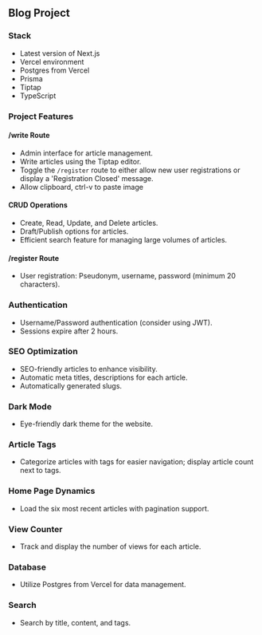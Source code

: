 ## Blog Project

### Stack
- Latest version of Next.js
- Vercel environment
- Postgres from Vercel
- Prisma
- Tiptap
- TypeScript

### Project Features

#### /write Route
- Admin interface for article management.
- Write articles using the Tiptap editor.
- Toggle the `/register` route to either allow new user registrations or display a 'Registration Closed' message.
- Allow clipboard, ctrl-v to paste image

#### CRUD Operations
- Create, Read, Update, and Delete articles.
- Draft/Publish options for articles.
- Efficient search feature for managing large volumes of articles.

#### /register Route
- User registration: Pseudonym, username, password (minimum 20 characters).

### Authentication
- Username/Password authentication (consider using JWT).
- Sessions expire after 2 hours.

### SEO Optimization
- SEO-friendly articles to enhance visibility.
- Automatic meta titles, descriptions for each article.
- Automatically generated slugs.

### Dark Mode
- Eye-friendly dark theme for the website.

### Article Tags
- Categorize articles with tags for easier navigation; display article count next to tags.

### Home Page Dynamics
- Load the six most recent articles with pagination support.

### View Counter
- Track and display the number of views for each article.

### Database
- Utilize Postgres from Vercel for data management.

### Search
- Search by title, content, and tags.
